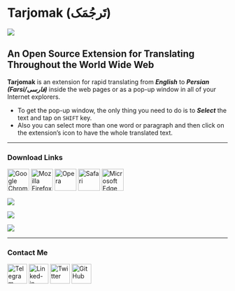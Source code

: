 # Tarjomak (تَرجُمَک)
![](https://mimalef70.github.io/tarjomak/images/demo/logo.svg)

## **An Open Source Extension for Translating Throughout the World Wide Web**

**Tarjomak** is an extension for rapid translating from ***English*** to ***Persian (Farsi/فارسی)*** inside the web pages or as a pop-up window in all of your Internet explorers. 

- To get the pop-up window, the only thing you need to do is to ***Select*** the text and tap on `SHIFT` key.
- Also you can select more than one word or paragraph and then click on the extension’s icon to have the whole translated text.

---------------
### Download Links

<a href="#"><img src="https://mimalef70.github.io/fontara/images/demo/browsers/chrome.svg" alt="Google Chrome" width="50" /></a>
<a href="#"><img src="https://mimalef70.github.io/fontara/images/demo/browsers/firefox.svg" alt="Mozilla Firefox" width="50" /></a>
<a href="#"><img src="https://mimalef70.github.io/fontara/images/demo/browsers/opera.svg" alt="Opera" width="50" /></a>
<a href="#"><img src="https://mimalef70.github.io/fontara/images/demo/browsers/safari.svg" alt="Safari" width="50" /></a>
<a href="#"><img src="https://mimalef70.github.io/fontara/images/demo/browsers/microsoft-edge.svg" alt="Microsoft Edge" width="50" /></a>



![](https://github.com/mimalef70/tarjomak/blob/master/docs/images/demo/hero-1-2.jpg?raw=true)

![](https://github.com/mimalef70/tarjomak/blob/master/docs/images/demo/screens/Banner1.jpg?raw=true)

![](https://github.com/mimalef70/tarjomak/blob/master/docs/images/demo/screens/Banner2.jpg?raw=true)



---------------
### Contact Me

<a href="https://telegram.me/mimalef70"><img src="https://github.com/dolanskurd/tarjomak/blob/master/docs/images/demo/icons/telegram.png?raw=true" alt="Telegram Messenger" width="45" /></a>
<a href="https://www.linkedin.com/in/mostafaalahyari/"><img src="https://github.com/dolanskurd/tarjomak/blob/master/docs/images/demo/icons/linkedin.png?raw=true" alt="Linked-in" width="45" /></a>
<a href="https://twitter.com/mimalef70"><img src="https://github.com/dolanskurd/tarjomak/blob/master/docs/images/demo/icons/twitter.png?raw=true" alt="Twitter" width="45" /></a>
<a href="https://github.com/mimalef70/tarjomak"><img src="https://github.com/dolanskurd/tarjomak/blob/master/docs/images/demo/icons/github.png?raw=true" alt="GitHub" width="45" /></a>

